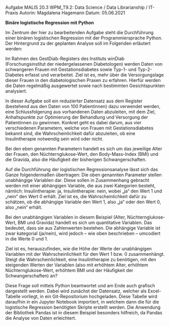 Aufgabe MALIS 20.3 
WPM_T9.2: Data Science / Data Librarianship / IT-Praxis
Autorin: Magdalena Hagemann
Datum: 05.06.2021

**Binäre logistische Regression mit Python**

Im Zentrum der hier zu bearbeitenden Aufgabe steht die Durchführung einer binären logistischen Regression mit der Programmiersprache Python. Der Hintergrund zu der geplanten Analyse soll im Folgenden erläutert werden:

Im Rahmen des GestDiab-Registers des Instituts winDiab (Forschungsinstitut der niedergelassenen Diabetologen) werden Daten von schwangeren Frauen mit Gestationsdiabetes sowie Typ-1- und Typ-2-Diabetes erfasst und verarbeitet. Ziel ist es, mehr über die Versorgungslage dieser Frauen in den diabetologischen Praxen zu erfahren. Hierfür werden die Daten regelmäßig ausgewertet sowie nach bestimmten Gesichtspunkten analysiert. 

In dieser Aufgabe soll ein reduzierter Datensatz aus dem Register (bestehend aus den Daten von 100 Patientinnen) dazu verwendet werden, eine Schlussfolgerung aus vorhandenen Daten abzuleiten, mit dem Ziel, Anhaltspunkte zur Optimierung der Behandlung und Versorgung der Patientinnen zu gewinnen. Konkret geht es dabei darum, aus vier verschiedenen Parametern, welche von Frauen mit Gestationsdiabetes bekannt sind, die Wahrscheinlichkeit dafür abzuleiten, ob eine Insulintherapie notwendig sein wird oder nicht.

Bei den eben genannten Parametern handelt es sich um das jeweilige Alter der Frauen, den Nüchternglukose-Wert, den Body-Mass-Index (BMI) und die Gravida, also die Häufigkeit der bisherigen Schwangerschaften. 

Auf die Durchführung der logistischen Regressionsanalyse lässt sich das Ganze folgendermaßen übertragen: Die oben genannten Parameter stellen unabhängige Variablen dar. Diese sollen in Zusammenhang gebracht werden mit einer abhängigen Variable, die aus zwei Kategorien besteht, nämlich: Insulintherapie: ja, Insulintherapie: nein, wobei „ja“ den Wert 1 und „nein“ den Wert 0 erhält. Ziel ist es, die Wahrscheinlichkeit dafür zu schätzen, ob die abhängige Variable den Wert 1, also „ja“ oder den Wert 0, also „nein“ erhält.

Bei den unabhängigen Variablen in diesem Beispiel (Alter, Nüchternglukose-Wert, BMI und Gravida) handelt es sich um quantitative Variablen. Das bedeutet, dass sie aus Zahlenwerten bestehen. Die abhängige Variable ist zwar kategorial (ja/nein), wird jedoch – wie oben beschrieben – umcodiert in die Werte 0 und 1.

Ziel ist es, herauszufinden, wie die Höhe der Werte der unabhängigen Variablen mit der Wahrscheinlichkeit für den Wert 1 bzw. 0 zusammenhängt. Steigt die Wahrscheinlichkeit, eine Insulintherapie zu benötigen, mit den steigenden Werten der Variablen (also mit erhöhtem Alter, erhöhtem Nüchternglukose-Wert, erhöhtem BMI und der Häufigkeit der Schwangerschaften) an?  

Diese Frage soll mittels Python beantwortet und am Ende auch grafisch dargestellt werden. Dabei wird zunächst der Datensatz, welcher als Excel-Tabelle vorliegt, in ein Git-Repositorium hochgeladen. Diese Tabelle wird daraufhin in ein Jupyter Notebook importiert, in welchem dann die für die logistische Regression benötigten Skripte erstellt werden. Die Anwendung der Bibliothek Pandas ist in diesem Beispiel besonders hilfreich, da Pandas die Analyse von Daten erleichtert. 
